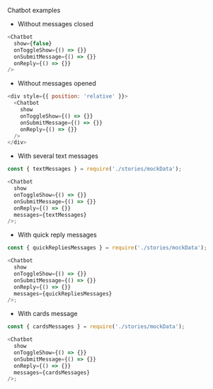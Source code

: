 Chatbot examples

- Without messages closed

```js
<Chatbot
  show={false}
  onToggleShow={() => {}}
  onSubmitMessage={() => {}}
  onReply={() => {}}
/>
```

- Without messages opened

```js
<div style={{ position: 'relative' }}>
  <Chatbot
    show
    onToggleShow={() => {}}
    onSubmitMessage={() => {}}
    onReply={() => {}}
  />
</div>
```

- With several text messages

```js
const { textMessages } = require('./stories/mockData');

<Chatbot
  show
  onToggleShow={() => {}}
  onSubmitMessage={() => {}}
  onReply={() => {}}
  messages={textMessages}
/>;
```

- With quick reply messages

```js
const { quickRepliesMessages } = require('./stories/mockData');

<Chatbot
  show
  onToggleShow={() => {}}
  onSubmitMessage={() => {}}
  onReply={() => {}}
  messages={quickRepliesMessages}
/>;
```

- With cards message

```js
const { cardsMessages } = require('./stories/mockData');

<Chatbot
  show
  onToggleShow={() => {}}
  onSubmitMessage={() => {}}
  onReply={() => {}}
  messages={cardsMessages}
/>;
```
